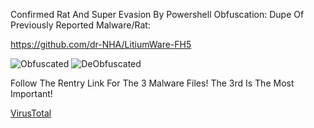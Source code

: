 Confirmed Rat And Super Evasion By Powershell Obfuscation:
Dupe Of Previously Reported Malware/Rat:

https://github.com/dr-NHA/LitiumWare-FH5

![Obfuscated](https://cdn.discordapp.com/attachments/1070318710742597704/1110830338046955520/image.png)
![DeObfuscated](https://cdn.discordapp.com/attachments/1070318710742597704/1110831464922218517/image.png)

Follow The Rentry Link For The 3 Malware Files!
The 3rd Is The Most Important!

[VirusTotal](https://www.virustotal.com/gui/file/adad69d9a6bf24c7739cc25cf4def1b96d05accc349ed86e9200d404c039ad03/behavior)
